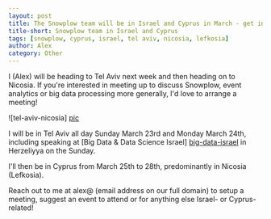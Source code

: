 ```yaml
---
layout: post
title: The Snowplow team will be in Israel and Cyprus in March - get in touch if you'd like to meet
title-short: Snowplow team in Israel and Cyprus
tags: [snowplow, cyprus, israel, tel aviv, nicosia, lefkosia]
author: Alex
category: Other
---
```


I (Alex) will be heading to Tel Aviv next week and then heading on to Nicosia. If you're interested in meeting up to discuss Snowplow, event analytics or big data processing more generally, I'd love to arrange a meeting!

![tel-aviv-nicosia] [pic]

I will be in Tel Aviv all day Sunday March 23rd and Monday March 24th, including speaking at [Big Data & Data Science Israel] [big-data-israel] in Herzeliyya on the Sunday.

I'll then be in Cyprus from March 25th to 28th, predominantly in Nicosia (Lefkosia).

Reach out to me at alex@ (email address on our full domain) to setup a meeting, suggest an event to attend or for anything else Israel- or Cyprus-related!

[pic]: /assets/img/blog/2014/03/tel-aviv-nicosia.jpg
[big-data-israel]: http://www.meetup.com/Big-Data-Israel/events/168389362/
